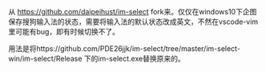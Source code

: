 从 https://github.com/daipeihust/im-select fork来。仅仅在windows10下企图保存搜狗输入法的状态，需要将输入法的默认状态改成英文，不然在vscode-vim里可能有bug，即有时候切换不了。

用法是将https://github.com/PDE26jjk/im-select/tree/master/im-select-win/im-select/Release 下的im-select.exe替换原来的。
